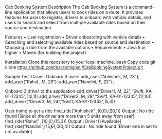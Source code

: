Cab Booking System
Description
The Cab Booking System is a command-line application that allows users to book rides on a route. It provides features for users to register, drivers to onboard with vehicle details, and users to search and select from multiple available rides based on their source and destination.

Features
•	User registration
•	Driver onboarding with vehicle details
•	Searching and selecting available rides based on source and destination
•	Choosing a ride from the available options
•	Requirements
•	Java 8 or higher
•	Maven (for building the project)

Installation Clone this repository to your local machine.
bash Copy code git clone https://github.com/karanmiglani/CabBookingSystemProject.git

Sample Test Cases:
Onboard 3 users
add_user(“Abhishek, M, 23”); 
add_user(“Rahul , M, 29”); 
add_user(“Nandini, F, 22”) ;

Onboard 3 driver to the application
add_driver(“Driver1, M, 22”,“Swift, KA-01-12345”,(10,1))
add_driver(“Driver2, M, 29”,“Swift, KA-01-12345”,(11,10))
add_driver(“Driver3, M, 24”,“Swift, KA-01-12345”,(5,3))
	
User trying to get a ride 
find_ride(“Abhishek” ,(0,0),(20,1))
		Output : No ride found [Since all the driver are more than 5 units away from user]
find_ride(“Rahul” ,(10,0),(15,3))
		Output : Driver1 [Available]
find_ride(“Nandini”,(15,6),(20,4))
Output : No ride found [Driver one in set to not available]



